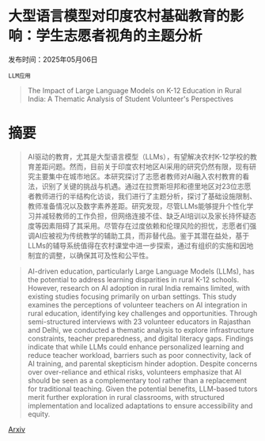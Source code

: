 # 大型语言模型对印度农村基础教育的影响：学生志愿者视角的主题分析

发布时间：2025年05月06日

`LLM应用`

> The Impact of Large Language Models on K-12 Education in Rural India: A Thematic Analysis of Student Volunteer's Perspectives

# 摘要

> AI驱动的教育，尤其是大型语言模型（LLMs），有望解决农村K-12学校的教育差距问题。然而，目前关于印度农村地区AI采用的研究仍然有限，现有研究主要集中在城市地区。本研究探讨了志愿者教师对AI融入农村教育的看法，识别了关键的挑战与机遇。通过在拉贾斯坦邦和德里地区对23位志愿者教师进行的半结构化访谈，我们进行了主题分析，探讨了基础设施限制、教师准备情况以及数字素养差距。研究发现，尽管LLMs能够提升个性化学习并减轻教师的工作负担，但网络连接不佳、缺乏AI培训以及家长持怀疑态度等因素阻碍了其采用。尽管存在过度依赖和伦理风险的担忧，志愿者们强调AI应被视为传统教学的辅助工具，而非替代品。鉴于其潜在益处，基于LLMs的辅导系统值得在农村课堂中进一步探索，通过有组织的实施和因地制宜的调整，以确保其可及性和公平性。

> AI-driven education, particularly Large Language Models (LLMs), has the potential to address learning disparities in rural K-12 schools. However, research on AI adoption in rural India remains limited, with existing studies focusing primarily on urban settings. This study examines the perceptions of volunteer teachers on AI integration in rural education, identifying key challenges and opportunities. Through semi-structured interviews with 23 volunteer educators in Rajasthan and Delhi, we conducted a thematic analysis to explore infrastructure constraints, teacher preparedness, and digital literacy gaps. Findings indicate that while LLMs could enhance personalized learning and reduce teacher workload, barriers such as poor connectivity, lack of AI training, and parental skepticism hinder adoption. Despite concerns over over-reliance and ethical risks, volunteers emphasize that AI should be seen as a complementary tool rather than a replacement for traditional teaching. Given the potential benefits, LLM-based tutors merit further exploration in rural classrooms, with structured implementation and localized adaptations to ensure accessibility and equity.

[Arxiv](https://arxiv.org/abs/2505.03163)